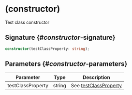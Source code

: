 # (constructor)

Test class constructor

## Signature {#_constructor_-signature}

```typescript
constructor(testClassProperty: string);
```

## Parameters {#_constructor_-parameters}

| Parameter | Type | Description |
| --- | --- | --- |
| testClassProperty | string | See [testClassProperty](docs/simple-suite-test/testclass-testclassproperty-property) |
